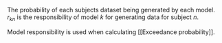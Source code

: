 The probability of each subjects dataset being generated by each model. $r_{kn}$ is the responsibility of model $k$ for generating data for subject $n$.

Model responsibility is used when calculating [[Exceedance probability]].